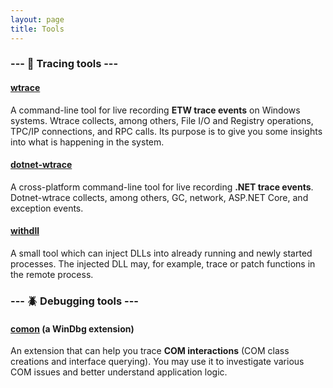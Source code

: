 ```yaml
---
layout: page
title: Tools
---
```


### --- :feet: Tracing tools ---

#### [wtrace](https://github.com/lowleveldesign/wtrace)

A command-line tool for live recording **ETW trace events** on Windows systems. Wtrace collects, among others, File I/O and Registry operations, TPC/IP connections, and RPC calls. Its purpose is to give you some insights into what is happening in the system.

#### [dotnet-wtrace](http://github.com/lowleveldesign/dotnet-wtrace)

A cross-platform command-line tool for live recording **.NET trace events**. Dotnet-wtrace collects, among others, GC, network, ASP.NET Core, and exception events.

#### [withdll](https://github.com/lowleveldesign/withdll)

A small tool which can inject DLLs into already running and newly started processes. The injected DLL may, for example, trace or patch functions in the remote process.

### --- :beetle: Debugging tools ---

#### [comon](https://github.com/lowleveldesign/comon) (a WinDbg extension)

An extension that can help you trace **COM interactions** (COM class creations and interface querying). You may use it to investigate various COM issues and better understand application logic.
